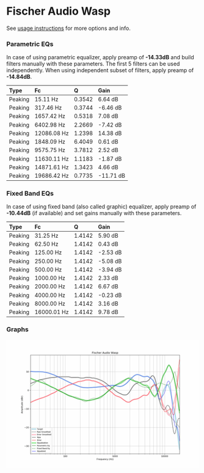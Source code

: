 # Fischer Audio Wasp
See [usage instructions](https://github.com/jaakkopasanen/AutoEq#usage) for more options and info.

### Parametric EQs
In case of using parametric equalizer, apply preamp of **-14.33dB** and build filters manually
with these parameters. The first 5 filters can be used independently.
When using independent subset of filters, apply preamp of **-14.84dB**.

| Type    | Fc          |      Q | Gain      |
|:--------|:------------|:-------|:----------|
| Peaking | 15.11 Hz    | 0.3542 | 6.64 dB   |
| Peaking | 317.46 Hz   | 0.3744 | -6.46 dB  |
| Peaking | 1657.42 Hz  | 0.5318 | 7.08 dB   |
| Peaking | 6402.98 Hz  | 2.2669 | -7.42 dB  |
| Peaking | 12086.08 Hz | 1.2398 | 14.38 dB  |
| Peaking | 1848.09 Hz  | 6.4049 | 0.61 dB   |
| Peaking | 9575.75 Hz  | 3.7812 | 2.52 dB   |
| Peaking | 11630.11 Hz | 1.1183 | -1.87 dB  |
| Peaking | 14871.61 Hz | 1.3423 | 4.66 dB   |
| Peaking | 19686.42 Hz | 0.7735 | -11.71 dB |

### Fixed Band EQs
In case of using fixed band (also called graphic) equalizer, apply preamp of **-10.44dB**
(if available) and set gains manually with these parameters.

| Type    | Fc          |      Q | Gain     |
|:--------|:------------|:-------|:---------|
| Peaking | 31.25 Hz    | 1.4142 | 5.90 dB  |
| Peaking | 62.50 Hz    | 1.4142 | 0.43 dB  |
| Peaking | 125.00 Hz   | 1.4142 | -2.53 dB |
| Peaking | 250.00 Hz   | 1.4142 | -5.08 dB |
| Peaking | 500.00 Hz   | 1.4142 | -3.94 dB |
| Peaking | 1000.00 Hz  | 1.4142 | 2.33 dB  |
| Peaking | 2000.00 Hz  | 1.4142 | 6.67 dB  |
| Peaking | 4000.00 Hz  | 1.4142 | -0.23 dB |
| Peaking | 8000.00 Hz  | 1.4142 | 3.16 dB  |
| Peaking | 16000.01 Hz | 1.4142 | 9.78 dB  |

### Graphs
![](./Fischer%20Audio%20Wasp.png)